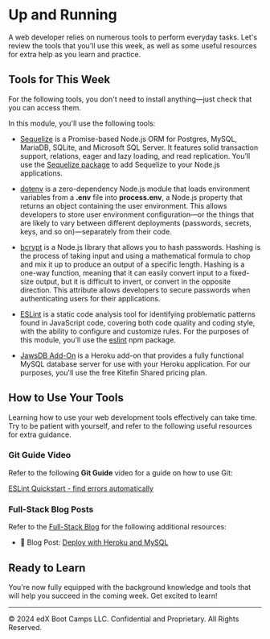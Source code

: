 # Up and Running
A web developer relies on numerous tools to perform everyday tasks. Let's review the tools that you'll use this week, as well as some useful resources for extra help as you learn and practice.

## Tools for This Week
For the following tools, you don't need to install anything—just check that you can access them.

In this module, you'll use the following tools:

* [Sequelize](https://sequelize.org/) is a Promise-based Node.js ORM for Postgres, MySQL, MariaDB, SQLite, and Microsoft SQL Server. It features solid transaction support, relations, eager and lazy loading, and read replication. You’ll use the [Sequelize package](https://www.npmjs.com/package/sequelize) to add Sequelize to your Node.js applications.

* [dotenv](https://www.npmjs.com/package/dotenv) is a zero-dependency Node.js module that loads environment variables from a **.env** file into **process.env**, a Node.js property that returns an object containing the user environment. This allows developers to store user environment configuration—or the things that are likely to vary between different deployments (passwords, secrets, keys, and so on)—separately from their code.

* [bcrypt](https://www.npmjs.com/package/bcrypt) is a Node.js library that allows you to hash passwords. Hashing is the process of taking input and using a mathematical formula to chop and mix it up to produce an output of a specific length. Hashing is a one-way function, meaning that it can easily convert input to a fixed-size output, but it is difficult to invert, or convert in the opposite direction. This attribute allows developers to secure passwords when authenticating users for their applications.

* [ESLint](https://eslint.org/) is a static code analysis tool for identifying problematic patterns found in JavaScript code, covering both code quality and coding style, with the ability to configure and customize rules. For the purposes of this module, you'll use the [eslint](https://www.npmjs.com/package/eslint) npm package.

* [JawsDB Add-On](https://elements.heroku.com/addons/jawsdb) is a Heroku add-on that provides a fully functional MySQL database server for use with your Heroku application. For our purposes, you'll use the free Kitefin Shared pricing plan.

## How to Use Your Tools
Learning how to use your web development tools effectively can take time. Try to be patient with yourself, and refer to the following useful resources for extra guidance.

### Git Guide Video
Refer to the following **Git Guide** video for a guide on how to use Git:

[ESLint Quickstart - find errors automatically](https://www.youtube.com/watch?v=qhuFviJn-es)

### Full-Stack Blog Posts
Refer to the [Full-Stack Blog](https://coding-boot-camp.github.io/full-stack/) for the following additional resources:

* 📖 Blog Post: [Deploy with Heroku and MySQL](https://coding-boot-camp.github.io/full-stack/heroku/deploy-with-heroku-and-mysql)

## Ready to Learn
You're now fully equipped with the background knowledge and tools that will help you succeed in the coming week. Get excited to learn!

---
© 2024 edX Boot Camps LLC. Confidential and Proprietary. All Rights Reserved.